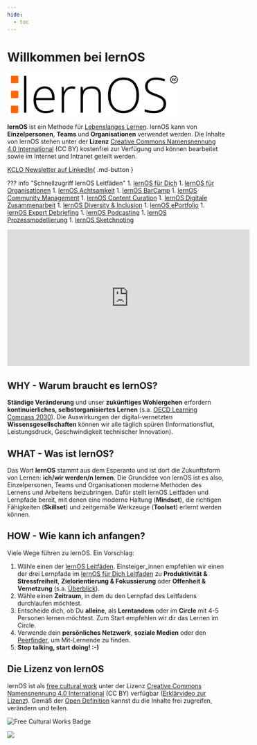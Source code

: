 ```yaml
---
hide:
  - toc
---
```

<style>
  .md-content__button {
    display: none;
  }
</style>

# Willkommen bei lernOS

<img title="" src="https://github.com/cogneon/lernos-core/raw/master/images/lernOS%20Logo/lernOS-logo-400px.png" alt="">

**lernOS** ist ein Methode für [Lebenslanges Lernen](https://de.wikipedia.org/wiki/Lebenslanges_Lernen). lernOS kann von **Einzelpersonen**, **Teams** und **Organisationen** verwendet werden. Die Inhalte von lernOS stehen unter der **Lizenz** [Creative Commons Namensnennung 4.0 International](https://creativecommons.org/licenses/by/4.0/deed.de) (CC BY) kostenfrei zur Verfügung und können bearbeitet sowie im Internet und Intranet geteilt werden.

[KCLO Newsletter auf LinkedIn](https://www.linkedin.com/newsletters/7024998990765031424/){ .md-button }

??? info "Schnellzugriff lernOS Leitfäden"
    1. [lernOS für Dich](https://cogneon.github.io/lernos-for-you/de/)
    1. [lernOS für Organisationen](https://cogneon.github.io/lernos-for-organizations/de/)
    1. [lernOS Achtsamkeit](https://cogneon.github.io/lernos-achtsamkeit/de/)
    1. [lernOS BarCamp](https://cogneon.github.io/lernos-barcamp/de/)
    1. [lernOS Community Management](https://cogneon.github.io/lernos-cmgmt/de/)
    1. [lernOS Content Curation](https://cogneon.github.io/lernos-content-curation/de/)
    1. [lernOS Digitale Zusammenarbeit](https://cogneon.github.io/lernos-digitale-zusammenarbeit/de/)
    1. [lernOS Diversity & Inclusion](https://cogneon.github.io/lernos-diversity/de/)
    1. [lernOS ePortfolio](https://cogneon.github.io/lernos-eportfolio/de/)
    1. [lernOS Expert Debriefing](https://cogneon.github.io/lernos-expert-debriefing/de/)
    1. [lernOS Podcasting](https://cogneon.github.io/lernos-podcasting/de/)
    1. [lernOS Prozessmodellierung](https://cogneon.github.io/lernos-prozessmodellierung/de/)
    1. [lernOS Sketchnoting](https://cogneon.github.io/lernos-sketchnoting/de/)

<iframe width="560" height="315" src="https://www.youtube.com/embed/JoTjZOK8L2g" title="YouTube video player" frameborder="0" allow="accelerometer; autoplay; clipboard-write; encrypted-media; gyroscope; picture-in-picture" allowfullscreen></iframe>

## WHY - Warum braucht es lernOS?
**Ständige Veränderung** und unser **zukünftiges Wohlergehen** erfordern **kontinuierliches, selbstorganisiertes Lernen** (s.a. [OECD Learning Compass 2030](https://www.oecd.org/education/2030-project/contact/OECD_Lernkompass_2030.pdf)). Die Auswirkungen der digital-vernetzten **Wissensgesellschaften** können wir alle täglich spüren (Informationsflut, Leistungsdruck, Geschwindigkeit technischer Innovation).

## WHAT - Was ist lernOS?
Das Wort **lernOS** stammt aus dem Esperanto und ist dort die Zukunftsform von Lernen: **ich/wir werden/n lernen**. Die Grundidee von lernOS ist es also, Einzelpersonen, Teams und Organisationen moderne Methoden des Lernens und Arbeitens beizubringen. Dafür stellt lernOS Leitfäden und Lernpfade bereit, mit denen eine moderne Haltung (**Mindset**), die richtigen Fähigkeiten (**Skillset**) und zeitgemäße Werkzeuge (**Toolset**) erlernt werden können.

## HOW - Wie kann ich anfangen?
Viele Wege führen zu lernOS. Ein Vorschlag:

1. Wähle einen der [lernOS Leitfäden](./guides). Einsteiger_innen empfehlen wir einen der drei Lernpfade im [lernOS für Dich Leitfaden](https://cogneon.github.io/lernos-for-you/de/) zu **Produktivität & Stressfreiheit**, **Zielorientierung & Fokussierung** oder **Offenheit & Vernetzung** (s.a. [Überblick](https://cogneon.github.io/lernos-for-you/de/2-0-Lernpfade/)).
1. Wähle einen **Zeitraum**, in dem du den Lernpfad des Leitfadens durchlaufen möchtest.
1. Entscheide dich, ob Du **alleine**, als **Lerntandem** oder im **Circle** mit 4-5 Personen lernen möchtest. Zum Start empfehlen wir dir das Lernen im Circle.
1. Verwende dein **persönliches Netzwerk**, **soziale Medien** oder den [Peerfinder](https://web.peerfinder.app/de), um Mit-Lernende zu finden.
1. **Stop talking, start doing! :-)**

## Die Lizenz von lernOS

lernOS ist als [free cultural work](https://creativecommons.org/share-your-work/public-domain/freeworks/) unter der Lizenz [Creative Commons Namensnennung 4.0 International](https://creativecommons.org/licenses/by/4.0/deed.de) (CC BY) verfügbar ([Erklärvideo zur Lizenz](https://www.youtube.com/watch?v=qDnXgMEH1vU)). Gemäß der [Open Definition](https://opendefinition.org/od/2.1/de/) kannst du die Inhalte frei zugreifen, verändern und teilen.

![Free Cultural Works Badge](https://upload.wikimedia.org/wikipedia/commons/thumb/b/b7/Approved-for-free-cultural-works.svg/240px-Approved-for-free-cultural-works.svg.png)

![](images/cc-by.png)
